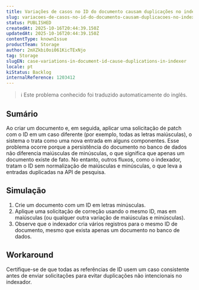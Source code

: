 ```yaml
---
title: Variações de casos no ID do documento causam duplicações no indexador
slug: variacoes-de-casos-no-id-do-documento-causam-duplicacoes-no-indexador
status: PUBLISHED
createdAt: 2025-10-16T20:44:39.150Z
updatedAt: 2025-10-16T20:44:39.150Z
contentType: knownIssue
productTeam: Storage
author: 2mXZkbi0oi061KicTExNjo
tag: Storage
slugEN: case-variations-in-document-id-cause-duplications-in-indexer
locale: pt
kiStatus: Backlog
internalReference: 1203412
---
```


>ℹ️ Este problema conhecido foi traduzido automaticamente do inglês.

## Sumário


Ao criar um documento e, em seguida, aplicar uma solicitação de patch com o ID em um caso diferente (por exemplo, todas as letras maiúsculas), o sistema o trata como uma nova entrada em alguns componentes. Esse problema ocorre porque a persistência do documento no banco de dados não diferencia maiúsculas de minúsculas, o que significa que apenas um documento existe de fato. No entanto, outros fluxos, como o indexador, tratam o ID sem normalização de maiúsculas e minúsculas, o que leva a entradas duplicadas na API de pesquisa.
## Simulação



1. Crie um documento com um ID em letras minúsculas.
2. Aplique uma solicitação de correção usando o mesmo ID, mas em maiúsculas (ou qualquer outra variação de maiúsculas e minúsculas).
3. Observe que o indexador cria vários registros para o mesmo ID de documento, mesmo que exista apenas um documento no banco de dados.


## Workaround


Certifique-se de que todas as referências de ID usem um caso consistente antes de enviar solicitações para evitar duplicações não intencionais no indexador.



